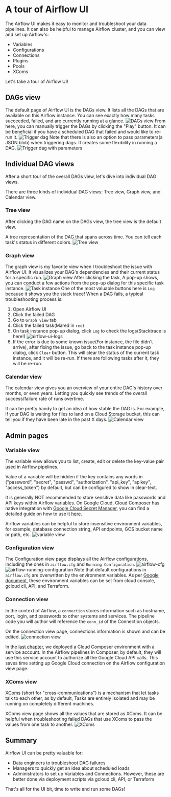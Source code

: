 # A tour of Airflow UI

The Airflow UI makes it easy to monitor and troubleshoot your data pipelines. It can also be helpful to manage Airflow cluster, and you can view and set up Airflow's:
- Variables
- Configurations
- Connections
- Plugins
- Pools
- XComs

Let's take a tour of Airflow UI!

## DAGs view
The default page of Airflow UI is the DAGs view. It lists all the DAGs that are available on this Airflow instance. You can see exactly how many tasks succeeded, failed, and are currently running at a glance.
![DAGs view](https://airflow.apache.org/docs/apache-airflow/stable/_images/dags.png)
From here, you can manually trigger the DAGs by clicking the "Play" button. It can be beneficial if you have a scheduled DAG that failed and would like to re-run it.
![Trigger dag](trigger-dag.png)
Note that there is also an option to pass parameters(a JSON blob) when triggering dags. It creates some flexibility in running a DAG.
![Trigger dag with parameters](trigger-dag-with-parameters.png)

## Individual DAG views
After a short tour of the overall DAGs view, let's dive into individual DAG views.

There are three kinds of individual DAG views: Tree view, Graph view, and Calendar view.

### Tree view
After clicking the DAG name on the DAGs view, the tree view is the default view.

A tree representation of the DAG that spans across time. You can tell each task's status in different colors.
![Tree view](https://airflow.apache.org/docs/apache-airflow/stable/_images/tree.png)

### Graph view
The graph view is my favorite view when I troubleshoot the issue with Airflow UI. It visualizes your DAG's dependencies and their current status for a specific run.
![Graph view](https://airflow.apache.org/docs/apache-airflow/stable/_images/graph.png)
After clicking the task, A pop-up shows, you can conduct a few actions from the pop-up dialog for this specific task instance.
![Task instance](task-instance.png)
One of the most valuable buttons here is `Log` because it shows you the stack trace!
When a DAG fails, a typical troubleshooting process is:
1. Open Airflow UI
2. Click the failed DAG
3. Go to `Graph view` tab
4. Click the failed task(Mared in `red`)
5. On task instance pop-up dialog, click `Log` to check the logs(Stacktrace is here!)
![airflow-ui-logs](airflow-ui-logs.png)
6. If the error is due to some known issue(For instance, the file didn't arrive), after fixing the issue, go back to the task instance pop-up dialog, click `Clear` button. This will clear the status of the current task instance, and it will be re-run. If there are following tasks after it, they will be re-run.

### Calendar view
The calendar view gives you an overview of your entire DAG's history over months, or even years. Letting you quickly see trends of the overall success/failure rate of runs overtime.

It can be pretty handy to get an idea of how stable the DAG is. For example, if your DAG is waiting for files to land on a Cloud Storage bucket, this can tell you if they have been late in the past X days.
![Calendar view](https://airflow.apache.org/docs/apache-airflow/stable/_images/calendar.png)

## Admin pages
### Variable view
The variable view allows you to list, create, edit or delete the key-value pair used in Airflow pipelines.

Value of a variable will be hidden if the key contains any words in ("password", "secret", "passwd", "authorization", "api_key", "apikey", "access_token") by default, but can be configured to show in clear-text.

It is generally NOT recommended to store sensitive data like passwords and API keys within Airflow variables. On Google Cloud, Cloud Composer has native integration with [Google Cloud Secret Manager](https://cloud.google.com/secret-manager/docs), you can find a detailed guide on how to use it [here](https://cloud.google.com/composer/docs/secret-manager).

Airflow variables can be helpful to store insensitive environment variables, for example, database connection string, API endpoints, GCS bucket name or path, etc.
![variable view](https://airflow.apache.org/docs/apache-airflow/stable/_images/variable_hidden1.png)

### Configuration view
The Configuration view page displays all the Airflow configurations, including the ones in `airflow.cfg` and `Running Configuration`.
![airflow-cfg](airflow-ui-config-cfg.png)
![airflow-running-configuration](airflow-ui-config-running.png)
Note that default configurations in `airflow.cfg` are overwritten by the environment variables. As per [Google document](https://cloud.google.com/composer/docs/overriding-airflow-configurations), these environment variables can be set from cloud console, gcloud cli, API, and Terraform.

### Connection view
In the context of Airflow, a `connection` stores information such as hostname, port, login, and passwords to other systems and services. The pipeline code you will author will reference the `conn_id` of the Connection objects.

On the connection view page, connections information is shown and can be edited.
![connection view](https://airflow.apache.org/docs/apache-airflow/stable/_images/connections.png)

In the [last chapter](deploy-a-composer-enrionment.md), we deployed a Cloud Composer environment with a service account. In the Airflow pipelines in Composer, by default, they will use this service account to authorize all the Google Cloud API calls. This saves time setting up Google Cloud connection on the Airflow configuration view page.

### XComs view
[XComs](https://airflow.apache.org/docs/apache-airflow/stable/concepts/xcoms.html) (short for "cross-communications") is a mechanism that let tasks talk to each other, as by default, Tasks are entirely isolated and may be running on completely different machines.

XComs view page shows all the values that are stored as XComs. It can be helpful when troubleshooting failed DAGs that use XComs to pass the values from one task to another.
![XComs](airflow-ui-xcoms.png)

## Summary
Airflow UI can be pretty valuable for:
- Data engineers to troubleshoot DAG failures
- Managers to quickly get an idea about scheduled loads
- Administrators to set up Variables and Connections. However, these are better done via deployment scripts via gcloud cli, API, or Terraform

That's all for the UI bit, time to write and run some DAGs!
